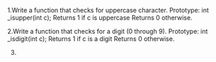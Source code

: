 1.Write a function that checks for uppercase character. Prototype: int _isupper(int c); Returns 1 if c is uppercase Returns 0 otherwise.

2.Write a function that checks for a digit (0 through 9). Prototype: int _isdigit(int c); Returns 1 if c is a digit Returns 0 otherwise.

3.
